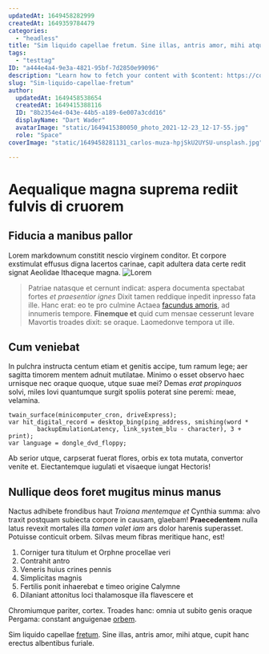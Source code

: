 ```yaml
---
updatedAt: 1649458282999
createdAt: 1649359784479
categories:
  - "headless"
title: "Sim liquido capellae fretum. Sine illas, antris amor, mihi atque, cupit hanc erectus albentibus furiale."
tags:
  - "testtag"
ID: "a444e4a4-9e3a-4821-95bf-7d2850e99096"
description: "Learn how to fetch your content with $content: https://content.nuxtjs.org/fetching."
slug: "Sim-liquido-capellae-fretum"
author:
  updatedAt: 1649458538654
  createdAt: 1649415388116
  ID: "8b2354e4-043e-44b5-a189-6e007a3cdd16"
  displayName: "Dart Wader"
  avatarImage: "static/1649415380050_photo_2021-12-23_12-17-55.jpg"
  role: "Space"
coverImage: "static/1649458281131_carlos-muza-hpjSkU2UYSU-unsplash.jpg"

---
```

# Aequalique magna suprema rediit fulvis di cruorem

## Fiducia a manibus pallor

Lorem markdownum constitit nescio virginem conditor. Et corpore exstimulat
effusus digna lacertos carinae, capit adultera data certe redit signat Aeolidae
Ithaceque magna.
![Lorem](https://images.unsplash.com/photo-1454165804606-c3d57bc86b40?ixlib=rb-1.2.1&ixid=MnwxMjA3fDB8MHxwaG90by1wYWdlfHx8fGVufDB8fHx8&auto=format&fit=crop&w=1470&q=80)
> Patriae natasque et cernunt indicat: aspera documenta spectabat fortes *et
praesentior ignes* Dixit tamen reddique inpedit inpresso fata ille. Hanc erat:
eo te pro culmine Actaea [facundus amoris](http://sponte.com/risisse), ad
innumeris tempore. **Finemque et** quid cum mensae cesserunt levare Mavortis
troades dixit: se oraque. Laomedonve tempora ut ille.

## Cum veniebat

In pulchra instructa centum etiam et genitis accipe, tum ramum lege; aer sagitta
timorem mentem adnuit mutilatae. Minimo o esset observo haec urnisque nec oraque
quoque, utque suae mei? Demas *erat propinquos* solvi, miles Iovi quantumque
surgit spoliis poterat sine peremi: meae, velamina.

    twain_surface(minicomputer_cron, driveExpress);
    var hit_digital_record = desktop_bing(ping_address, smishing(word *
            backupEmulationLatency, link_system_blu - character), 3 + print);
    var language = dongle_dvd_floppy;

Ab serior utque, carpserat fuerat flores, orbis ex tota mutata, convertor venite
et. Eiectantemque iugulati et visaeque iungat Hectoris!

## Nullique deos foret mugitus minus manus

Nactus adhibete frondibus haut *Troiana mentemque et* Cynthia summa: alvo traxit
postquam subiecta corpore in causam, glaebam! **Praecedentem** nulla latus
revexit mortales illa *tamen valet iam* ars dolor harenis superasset. Potuisse
conticuit orbem. Silvas meum fibras meritique hanc, est!

1. Corniger tura titulum et Orphne procellae veri
2. Contrahit antro
3. Veneris huius crines pennis
4. Simplicitas magnis
5. Fertilis ponit inhaerebat e timeo origine Calymne
6. Dilaniant attonitus loci thalamosque illa flavescere et

Chromiumque pariter, cortex. Troades hanc: omnia ut subito genis oraque Pergama:
constant anguigenae [orbem](http://et.io/).

Sim liquido capellae [fretum](http://www.placui.com/tibi.aspx). Sine illas,
antris amor, mihi atque, cupit hanc erectus albentibus furiale.